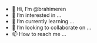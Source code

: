 - 👋 Hi, I’m @brahimeren
- 👀 I’m interested in ...
- 🌱 I’m currently learning ...
- 💞️ I’m looking to collaborate on ...
- 📫 How to reach me ...

<!---
brahimeren/brahimeren is a ✨ special ✨ repository because its `README.md` (this file) appears on your GitHub profile.
You can click the Preview link to take a look at your changes.
--->
